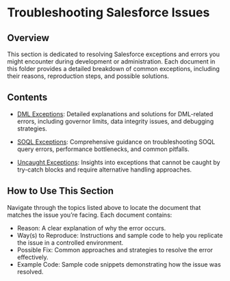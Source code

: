 # Troubleshooting Salesforce Issues

## Overview

This section is dedicated to resolving Salesforce exceptions and errors you might encounter during development or administration. Each document in this folder provides a detailed breakdown of common exceptions, including their reasons, reproduction steps, and possible solutions.


## Contents

- [DML Exceptions](./dml/README.md): Detailed explanations and solutions for DML-related errors, including governor limits, data integrity issues, and debugging strategies.

- [SOQL Exceptions](./soql/README.md): Comprehensive guidance on troubleshooting SOQL query errors, performance bottlenecks, and common pitfalls.

- [Uncaught Exceptions](./uncaught/README.md): Insights into exceptions that cannot be caught by try-catch blocks and require alternative handling approaches.

## How to Use This Section

Navigate through the topics listed above to locate the document that matches the issue you’re facing. Each document contains:

- Reason: A clear explanation of why the error occurs.
- Way(s) to Reproduce: Instructions and sample code to help you replicate the issue in a controlled environment.
- Possible Fix: Common approaches and strategies to resolve the error effectively.
- Example Code: Sample code snippets demonstrating how the issue was resolved.



